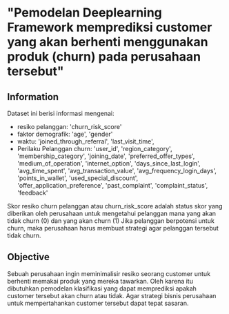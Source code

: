 
# "Pemodelan Deeplearning Framework memprediksi customer yang akan berhenti menggunakan produk (churn) pada perusahaan tersebut"

##  Information
Dataset ini berisi informasi mengenai:

- resiko pelanggan:  'churn_risk_score'
- faktor demografik:  'age', 'gender'
- waktu:  'joined_through_referral', 'last_visit_time',
- Perilaku Pelanggan churn:  'user_id', 'region_category', 'membership_category', 'joining_date', 'preferred_offer_types', 'medium_of_operation', 'internet_option', 'days_since_last_login', 'avg_time_spent', 'avg_transaction_value', 'avg_frequency_login_days', 'points_in_wallet', 'used_special_discount', 'offer_application_preference', 'past_complaint', 'complaint_status', 'feedback'
  
Skor resiko churn pelanggan atau churn_risk_score adalah status skor yang diberikan oleh perusahaan untuk mengetahui pelanggan mana yang akan tidak churn (0) dan yang akan churn (1) Jika pelanggan berpotensi untuk churn, maka perusahaan harus membuat strategi agar pelanggan tersebut tidak churn.

## Objective
Sebuah perusahaan ingin meminimalisir resiko seorang customer untuk berhenti memakai produk yang mereka tawarkan. Oleh karena itu dibutuhkan pemodelan klasifikasi yang dapat memprediksi apakah customer tersebut akan churn atau tidak. Agar strategi bisnis perusahaan untuk mempertahankan customer tersebut dapat tepat sasaran.
